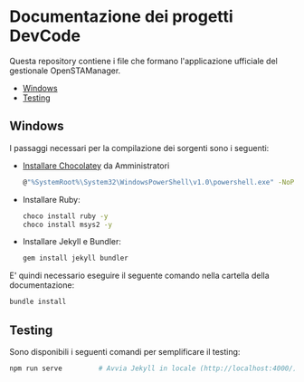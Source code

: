 # Documentazione dei progetti DevCode

Questa repository contiene i file che formano l'applicazione ufficiale del gestionale OpenSTAManager.

<!-- TOC depthFrom:2 depthTo:6 orderedList:false updateOnSave:true withLinks:true -->

- [Windows](#windows)
- [Testing](#testing)

<!-- /TOC -->

## Windows

I passaggi necessari per la compilazione dei sorgenti sono i seguenti:
- [Installare Chocolatey](https://chocolatey.org/install) da Amministratori
    ```bash
    @"%SystemRoot%\System32\WindowsPowerShell\v1.0\powershell.exe" -NoProfile -InputFormat None -ExecutionPolicy Bypass -Command "iex ((New-Object System.Net.WebClient).DownloadString('https://chocolatey.org/install.ps1'))" && SET "PATH=%PATH%;%ALLUSERSPROFILE%\chocolatey\bin"
    ```
- Installare Ruby:
    ```bash
    choco install ruby -y
    choco install msys2 -y
    ```
- Installare Jekyll e Bundler:
    ```bash
    gem install jekyll bundler
    ```

E' quindi necessario eseguire il seguente comando nella cartella della documentazione:
 ```bash
bundle install
```

## Testing

Sono disponibili i seguenti comandi per semplificare il testing:
```bash
npm run serve         # Avvia Jekyll in locale (http://localhost:4000/)
```
